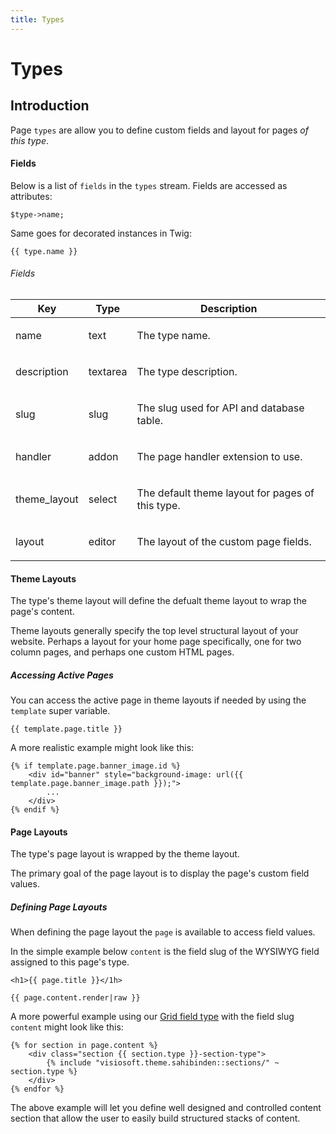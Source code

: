 ```yaml
---
title: Types
---
```


# Types

<div class="documentation__toc"></div>

## Introduction

Page `types` are allow you to define custom fields and layout for pages _of this type_.


#### Fields

Below is a list of `fields` in the `types` stream. Fields are accessed as attributes:

    $type->name;

Same goes for decorated instances in Twig:

    {{ type.name }}

###### Fields

<table class="table table-bordered table-striped">

<thead>

<tr>

<th>Key</th>

<th>Type</th>

<th>Description</th>

</tr>

</thead>

<tbody>

<tr>

<td>

name

</td>

<td>

text

</td>

<td>

The type name.

</td>

</tr>

<tr>

<td>

description

</td>

<td>

textarea

</td>

<td>

The type description.

</td>

</tr>

<tr>

<td>

slug

</td>

<td>

slug

</td>

<td>

The slug used for API and database table.

</td>

</tr>

<tr>

<td>

handler

</td>

<td>

addon

</td>

<td>

The page handler extension to use.

</td>

</tr>

<tr>

<td>

theme_layout

</td>

<td>

select

</td>

<td>

The default theme layout for pages of this type.

</td>

</tr>

<tr>

<td>

layout

</td>

<td>

editor

</td>

<td>

The layout of the custom page fields.

</td>

</tr>

</tbody>

</table>


#### Theme Layouts

The type's theme layout will define the defualt theme layout to wrap the page's content.

Theme layouts generally specify the top level structural layout of your website. Perhaps a layout for your home page specifically, one for two column pages, and perhaps one custom HTML pages.


##### Accessing Active Pages

You can access the active page in theme layouts if needed by using the `template` super variable.

    {{ template.page.title }}

A more realistic example might look like this:

    {% if template.page.banner_image.id %}
        <div id="banner" style="background-image: url({{ template.page.banner_image.path }});">
            ...
        </div>
    {% endif %}


#### Page Layouts

The type's page layout is wrapped by the theme layout.

The primary goal of the page layout is to display the page's custom field values.


##### Defining Page Layouts

When defining the page layout the `page` is available to access field values.

In the simple example below `content` is the field slug of the WYSIWYG field assigned to this page's type.

    <h1>{{ page.title }}</1h>

    {{ page.content.render|raw }}

A more powerful example using our [Grid field type](/documentation/grid-field-type) with the field slug `content` might look like this:

    {% for section in page.content %}
        <div class="section {{ section.type }}-section-type">
            {% include "visiosoft.theme.sahibinden::sections/" ~ section.type %}
        </div>
    {% endfor %}

The above example will let you define well designed and controlled content section that allow the user to easily build structured stacks of content.

